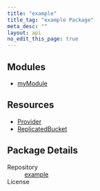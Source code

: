```yaml
---
title: "example"
title_tag: "example Package"
meta_desc: ""
layout: api
no_edit_this_page: true
---
```


<!-- WARNING: this file was generated by test. -->
<!-- Do not edit by hand unless you're certain you know what you are doing! -->



<h2 id="modules">Modules</h2>
<ul class="api">
    <li><a href="mymodule/" title="myModule">myModule</a></li>
</ul>

<h2 id="resources">Resources</h2>
<ul class="api">
    <li><a href="provider/" title="Provider">Provider</a></li>
    <li><a href="replicatedbucket/" title="ReplicatedBucket">ReplicatedBucket</a></li>
</ul>

<h2 id="package-details">Package Details</h2>
<dl class="package-details">
	<dt>Repository</dt>
	<dd><a href="">example </a></dd>
	<dt>License</dt>
	<dd></dd>
</dl>

